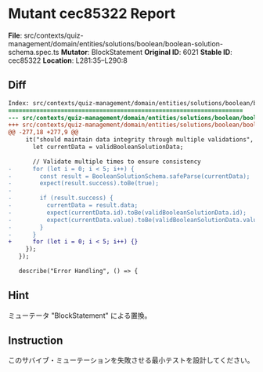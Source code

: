 # Mutant cec85322 Report

**File**: src/contexts/quiz-management/domain/entities/solutions/boolean/boolean-solution-schema.spec.ts
**Mutator**: BlockStatement
**Original ID**: 6021
**Stable ID**: cec85322
**Location**: L281:35–L290:8

## Diff

```diff
Index: src/contexts/quiz-management/domain/entities/solutions/boolean/boolean-solution-schema.spec.ts
===================================================================
--- src/contexts/quiz-management/domain/entities/solutions/boolean/boolean-solution-schema.spec.ts	original
+++ src/contexts/quiz-management/domain/entities/solutions/boolean/boolean-solution-schema.spec.ts	mutated #6021
@@ -277,18 +277,9 @@
     it("should maintain data integrity through multiple validations", () => {
       let currentData = validBooleanSolutionData;
 
       // Validate multiple times to ensure consistency
-      for (let i = 0; i < 5; i++) {
-        const result = BooleanSolutionSchema.safeParse(currentData);
-        expect(result.success).toBe(true);
-
-        if (result.success) {
-          currentData = result.data;
-          expect(currentData.id).toBe(validBooleanSolutionData.id);
-          expect(currentData.value).toBe(validBooleanSolutionData.value);
-        }
-      }
+      for (let i = 0; i < 5; i++) {}
     });
   });
 
   describe("Error Handling", () => {
```

## Hint

ミューテータ "BlockStatement" による置換。

## Instruction

このサバイブ・ミューテーションを失敗させる最小テストを設計してください。
